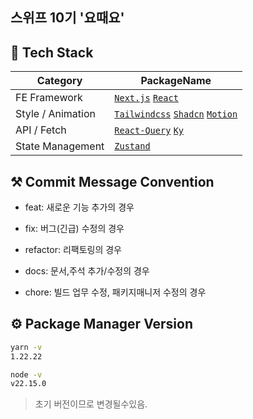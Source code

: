## 스위프 10기 '요때요'

## 🎉 Tech Stack

| Category | PackageName |
| --- | --- |
| FE Framework | [`Next.js`](https://nextjs.org/) [`React`](https://ko.react.dev/) |
| Style / Animation | [`Tailwindcss`](https://tailwindcss.com/) [`Shadcn`](https://ui.shadcn.com/) [`Motion`](https://motion.dev/) |
| API / Fetch | [`React-Query`](https://tanstack.com/query/latest/docs/framework/react/overview) [`Ky`](https://github.com/sindresorhus/ky) |
| State Management | [`Zustand`](https://zustand-demo.pmnd.rs/) |

## ⚒️ Commit Message Convention

- feat: 새로운 기능 추가의 경우

- fix: 버그(긴급) 수정의 경우

- refactor: 리팩토링의 경우

- docs: 문서,주석 추가/수정의 경우

- chore: 빌드 업무 수정, 패키지매니저 수정의 경우

## ⚙️ Package Manager Version

```bash
yarn -v
1.22.22

node -v
v22.15.0
```

> 초기 버전이므로 변경될수있음.
